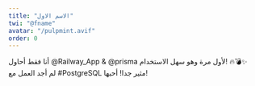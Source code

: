 ```yaml
---
title: "الاسم الاول"
twi: "@fname"
avatar: "/pulpmint.avif"
order: 0
---
```

<p class="text-[1.4rem]">
    <span class="inline-block">
        <span class="">أنا فقط أحاول</span>
        <span class="text-[#a667e4]">@Railway_App</span>
        <span class=""> &amp; </span>
        <span class="text-[#a667e4]">@prisma</span>
        <span class=""> لأول مرة وهو سهل الاستخدام! 🔥💣✨</span>
    </span>
    <br />
    <span class="inline-block mt-[1.6rem]">
        <span class="">لم أجد العمل مع</span>
        <span class="text-pink-600">#PostgreSQL</span>
        <span class="">مثير جدا! أحبها!</span>
    </span>
</p>